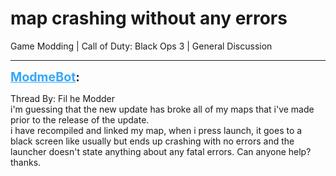 # map crashing without any errors
Game Modding | Call of Duty: Black Ops 3 | General Discussion

---
<strong style="font-size: 1.4em;"><span style="text-decoration: underline;text-decoration-color: #34a7f9;"><span style="color:#34a7f9;">ModmeBot</span></span>:</strong>

<p>Thread By: Fil he Modder<br />i&#39;m guessing that the new update has broke all of my maps that i&#39;ve made prior to the release of the update.<br />i have recompiled and linked my map, when i press launch, it goes to a black screen like usually but ends up crashing with no errors and the launcher doesn&#39;t state anything about any fatal errors. Can anyone help? thanks.</p>
